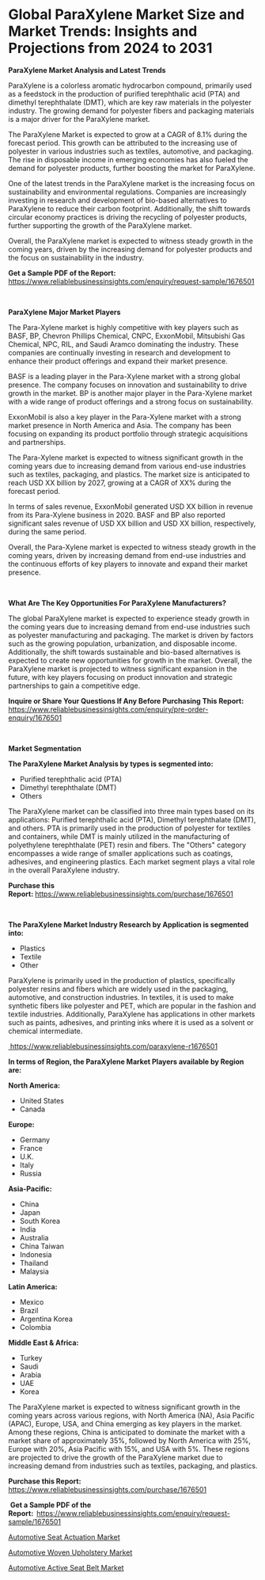 <p><h1>Global ParaXylene Market Size and Market Trends: Insights and Projections from 2024 to 2031</h1></p><p><strong>ParaXylene Market Analysis and Latest Trends</strong></p>
<p><p>ParaXylene is a colorless aromatic hydrocarbon compound, primarily used as a feedstock in the production of purified terephthalic acid (PTA) and dimethyl terephthalate (DMT), which are key raw materials in the polyester industry. The growing demand for polyester fibers and packaging materials is a major driver for the ParaXylene market.</p><p>The ParaXylene Market is expected to grow at a CAGR of 8.1% during the forecast period. This growth can be attributed to the increasing use of polyester in various industries such as textiles, automotive, and packaging. The rise in disposable income in emerging economies has also fueled the demand for polyester products, further boosting the market for ParaXylene.</p><p>One of the latest trends in the ParaXylene market is the increasing focus on sustainability and environmental regulations. Companies are increasingly investing in research and development of bio-based alternatives to ParaXylene to reduce their carbon footprint. Additionally, the shift towards circular economy practices is driving the recycling of polyester products, further supporting the growth of the ParaXylene market.</p><p>Overall, the ParaXylene market is expected to witness steady growth in the coming years, driven by the increasing demand for polyester products and the focus on sustainability in the industry.</p></p>
<p><strong>Get a Sample PDF of the Report:&nbsp;</strong> <a href="https://www.reliablebusinessinsights.com/enquiry/request-sample/1676501">https://www.reliablebusinessinsights.com/enquiry/request-sample/1676501</a></p>
<p>&nbsp;</p>
<p><strong>ParaXylene Major Market Players</strong></p>
<p><p>The Para-Xylene market is highly competitive with key players such as BASF, BP, Chevron Phillips Chemical, CNPC, ExxonMobil, Mitsubishi Gas Chemical, NPC, RIL, and Saudi Aramco dominating the industry. These companies are continually investing in research and development to enhance their product offerings and expand their market presence.</p><p>BASF is a leading player in the Para-Xylene market with a strong global presence. The company focuses on innovation and sustainability to drive growth in the market. BP is another major player in the Para-Xylene market with a wide range of product offerings and a strong focus on sustainability. </p><p>ExxonMobil is also a key player in the Para-Xylene market with a strong market presence in North America and Asia. The company has been focusing on expanding its product portfolio through strategic acquisitions and partnerships. </p><p>The Para-Xylene market is expected to witness significant growth in the coming years due to increasing demand from various end-use industries such as textiles, packaging, and plastics. The market size is anticipated to reach USD XX billion by 2027, growing at a CAGR of XX% during the forecast period.</p><p>In terms of sales revenue, ExxonMobil generated USD XX billion in revenue from its Para-Xylene business in 2020. BASF and BP also reported significant sales revenue of USD XX billion and USD XX billion, respectively, during the same period. </p><p>Overall, the Para-Xylene market is expected to witness steady growth in the coming years, driven by increasing demand from end-use industries and the continuous efforts of key players to innovate and expand their market presence.</p></p>
<p>&nbsp;</p>
<p><strong>What Are The Key Opportunities For ParaXylene Manufacturers?</strong></p>
<p><p>The global ParaXylene market is expected to experience steady growth in the coming years due to increasing demand from end-use industries such as polyester manufacturing and packaging. The market is driven by factors such as the growing population, urbanization, and disposable income. Additionally, the shift towards sustainable and bio-based alternatives is expected to create new opportunities for growth in the market. Overall, the ParaXylene market is projected to witness significant expansion in the future, with key players focusing on product innovation and strategic partnerships to gain a competitive edge.</p></p>
<p><strong>Inquire or Share Your Questions If Any Before Purchasing This Report:</strong> <a href="https://www.reliablebusinessinsights.com/enquiry/pre-order-enquiry/1676501">https://www.reliablebusinessinsights.com/enquiry/pre-order-enquiry/1676501</a></p>
<p>&nbsp;</p>
<p><strong>Market Segmentation</strong></p>
<p><strong>The ParaXylene Market Analysis by types is segmented into:</strong></p>
<p><ul><li>Purified terephthalic acid (PTA)</li><li>Dimethyl terephthalate (DMT)</li><li>Others</li></ul></p>
<p><p>The ParaXylene market can be classified into three main types based on its applications: Purified terephthalic acid (PTA), Dimethyl terephthalate (DMT), and others. PTA is primarily used in the production of polyester for textiles and containers, while DMT is mainly utilized in the manufacturing of polyethylene terephthalate (PET) resin and fibers. The "Others" category encompasses a wide range of smaller applications such as coatings, adhesives, and engineering plastics. Each market segment plays a vital role in the overall ParaXylene industry.</p></p>
<p><strong>Purchase this Report:&nbsp;</strong><a href="https://www.reliablebusinessinsights.com/purchase/1676501">https://www.reliablebusinessinsights.com/purchase/1676501</a></p>
<p>&nbsp;</p>
<p><strong>The ParaXylene Market Industry Research by Application is segmented into:</strong></p>
<p><ul><li>Plastics</li><li>Textile</li><li>Other</li></ul></p>
<p><p>ParaXylene is primarily used in the production of plastics, specifically polyester resins and fibers which are widely used in the packaging, automotive, and construction industries. In textiles, it is used to make synthetic fibers like polyester and PET, which are popular in the fashion and textile industries. Additionally, ParaXylene has applications in other markets such as paints, adhesives, and printing inks where it is used as a solvent or chemical intermediate.</p></p>
<p><a href="https://www.reliablebusinessinsights.com/paraxylene-r1676501">&nbsp;https://www.reliablebusinessinsights.com/paraxylene-r1676501</a></p>
<p><strong>In terms of Region, the ParaXylene Market Players available by Region are:</strong></p>
<p>
    <p> <strong> North America: </strong>
        <ul>
            <li>United States</li>
            <li>Canada</li>
        </ul>
        </p> 
    <p> <strong> Europe: </strong>
        <ul>
            <li>Germany</li>
            <li>France</li>
            <li>U.K.</li>
            <li>Italy</li>
            <li>Russia</li>
        </ul>
        </p> 
    <p> <strong> Asia-Pacific: </strong>
        <ul>
            <li>China</li>
            <li>Japan</li>
            <li>South Korea</li>
            <li>India</li>
            <li>Australia</li>
            <li>China Taiwan</li>
            <li>Indonesia</li>
            <li>Thailand</li>
            <li>Malaysia</li>
        </ul>
        </p> 
    <p> <strong> Latin America: </strong>
        <ul>
            <li>Mexico</li>
            <li>Brazil</li>
            <li>Argentina Korea</li>
            <li>Colombia</li>
        </ul>
        </p> 
    <p> <strong> Middle East & Africa: </strong>
        <ul>
            <li>Turkey</li>
            <li>Saudi</li>
            <li>Arabia</li>
            <li>UAE</li>
            <li>Korea</li>
        </ul>
    </p>
    </p>
<p><p>The ParaXylene market is expected to witness significant growth in the coming years across various regions, with North America (NA), Asia Pacific (APAC), Europe, USA, and China emerging as key players in the market. Among these regions, China is anticipated to dominate the market with a market share of approximately 35%, followed by North America with 25%, Europe with 20%, Asia Pacific with 15%, and USA with 5%. These regions are projected to drive the growth of the ParaXylene market due to increasing demand from industries such as textiles, packaging, and plastics.</p></p>
<p><strong>Purchase this Report: </strong><a href="https://www.reliablebusinessinsights.com/purchase/1676501">https://www.reliablebusinessinsights.com/purchase/1676501</a></p>
<p>&nbsp;<strong>Get a Sample PDF of the Report:&nbsp;&nbsp;</strong><a href="https://www.reliablebusinessinsights.com/enquiry/request-sample/1676501">https://www.reliablebusinessinsights.com/enquiry/request-sample/1676501</a></p>
<p><strong></strong></p>
<p><p><a href="https://github.com/ZackaryHalvorson2023/Market-Research-Report-List-1/blob/main/automotive-seat-actuation-market.md">Automotive Seat Actuation Market</a></p><p><a href="https://github.com/yadanielu/Market-Research-Report-List-1/blob/main/automotive-woven-upholstery-market.md">Automotive Woven Upholstery Market</a></p><p><a href="https://github.com/AnnChovey2023/Market-Research-Report-List-1/blob/main/automotive-active-seat-belt-market.md">Automotive Active Seat Belt Market</a></p></p>